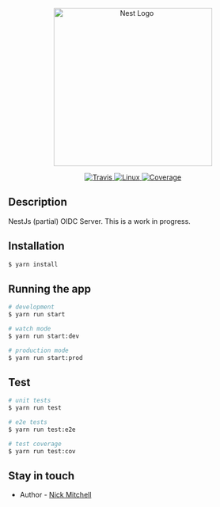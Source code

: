 <p align="center">
  <a href="http://nestjs.com/" target="blank"><img src="https://nestjs.com/img/logo_text.svg" width="320" alt="Nest Logo" /></a>
</p>

[travis-image]: https://api.travis-ci.org/nestjs/nest.svg?branch=master
[travis-url]: https://travis-ci.org/nestjs/nest
[linux-image]: https://img.shields.io/travis/nestjs/nest/master.svg?label=linux
[linux-url]: https://travis-ci.org/nestjs/nest
  

<p align="center">
    <a href="https://travis-ci.org/nestjs/nest">
        <img src="https://api.travis-ci.org/nestjs/nest.svg?branch=master" alt="Travis" />
    </a>
    <a href="https://travis-ci.org/nestjs/nest">
        <img src="https://img.shields.io/travis/nestjs/nest/master.svg?label=linux" alt="Linux" />
    </a>
    <a href="https://coveralls.io/github/nestjs/nest?branch=master">
        <img src="https://coveralls.io/repos/github/nestjs/nest/badge.svg?branch=master#5" alt="Coverage" />
    </a>
</p>

## Description

NestJs (partial) OIDC Server. This is a work in progress. 


## Installation

``` bash
$ yarn install
```

## Running the app

``` bash
# development
$ yarn run start

# watch mode
$ yarn run start:dev

# production mode
$ yarn run start:prod
```

## Test

``` bash
# unit tests
$ yarn run test

# e2e tests
$ yarn run test:e2e

# test coverage
$ yarn run test:cov
```


## Stay in touch

* Author - [Nick Mitchell](https://mitchy.surge.sh)

